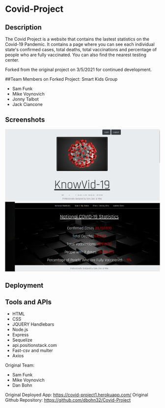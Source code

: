 # Covid-Project


## Description
The Covid Project is a website that contains the lastest statistics on the Covid-19 Pandemic. It contains a page where you can see each individual state's confirmed cases, total deaths, total vaccinations and percentage of people who are fully vaccinated. You can also find the nearest testing center. 

Forked from the original project on 3/5/2021 for continued development.

##Team Members on Forked Project:
Smart Kids Group
- Sam Funk
- Mike Voynovich
- Jonny Talbot
- Jack Ciancone


## Screenshots
<img src= "./Screenshot (27).png">
<img src= "./Screenshot (28).png">


## Deployment


## Tools and APIs 
- HTML
- CSS
- JQUERY Handlebars
- Node.js
- Express
- Sequelize
- api.positionstack.com
- Fast-csv and multer
- Axios

Original Team: 
-  Sam Funk
- Mike Voynovich
- Dan Bohn

Original Deployed App:
https://covid-project1.herokuapp.com/
Original Github Repository:
https://github.com/dbohn32/Covid-Project
